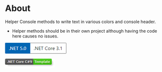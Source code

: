 ﻿# About

Helper Console methods to write text in various colors and console header.

- Helper methods should be in their own project although having the code here causes no issues.

![image](../assets/Versions.png)

![image](../assets/core_csharp_shield.png)
